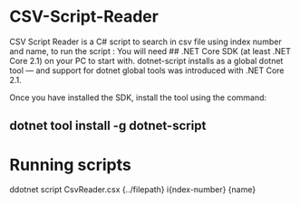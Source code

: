 # CSV-Script-Reader
CSV Script Reader is a C# script to search in csv file using index number and name, to run the script :
You will need ## .NET Core SDK (at least .NET Core 2.1) on your PC to start with. dotnet-script installs as a global dotnet tool — and support for dotnet global tools was introduced with .NET Core 2.1.

Once you have installed the SDK, install the tool using the command:
## dotnet tool install -g dotnet-script


# Running scripts

ddotnet script CsvReader.csx  {../filepath} i{ndex-number} {name}

